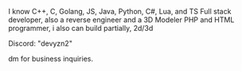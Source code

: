 I know C++, C, Golang, JS, Java, Python, C#, Lua, and TS Full stack developer, also a reverse engineer and a 3D Modeler   PHP and HTML programmer, i also can build partially, 2d/3d




Discord: "devyzn2"


dm for business inquiries.

